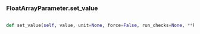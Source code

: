 ### FloatArrayParameter.set_value

```py

def set_value(self, value, unit=None, force=False, run_checks=None, **kwargs)

```



        

